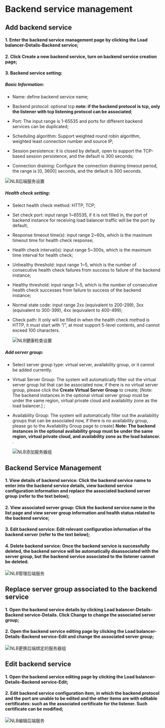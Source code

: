 # Backend service management

## Add backend service

#### 1. Enter the backend service management page by clicking the Load balancer-Details-Backend service;

#### 2. Click **Create a new backend service**, turn on backend service creation page;

#### 3. Backend service setting:
	
##### Basic Information:
	
- Name: define backend service name;
	
- Backend protocol: optional tcp **note: if the backend protocol is tcp, only the listener with tcp listening protocol can be associated**;

- Port: The input range is 1-65535 and ports for different backend services can be duplicated;

- Scheduling algorithm: Support weighted round robin algorithm, weighted least connection number and source IP;

- Session persistence: it is closed by default, open to support the TCP-based session persistence, and the default is 300 seconds;

- Connection draining: Configure the connection draining timeout period, the range is [0, 3600] seconds, and the default is 300 seconds.

![NLB后端服务设置](../../../../image/Networking/NLB/NLB-028.png)

##### Health check setting:

- Select health check method: HTTP, TCP;

- Set check port: input range 1~65535, if it is not filled in, the port of backend instance for receiving load balancer traffic will be the port by default;

- Response timeout time(s): input range 2~60s, which is the maximum timeout time for health check response;

- Health check interval(s): input range 5~300s, which is the maximum time interval for health check;

- Unhealthy threshold: input range 1~5, which is the number of consecutive health check failures from success to failure of the backend instance;

- Healthy threshold: input range 1~5, which is the number of consecutive health check successes from failure to success of the backend instance;

- Normal state code: input range 2xx (equivalent to 200-299), 3xx (equivalent to 300-399), 4xx (equivalent to 400-499);

- Check path: It only will be filled in when the health check method is HTTP, it must start with “/”, at most support 5-level contents, and cannot exceed 100 characters.

  ![NLB健康检查设置](../../../../image/Networking/NLB/NLB-BackHealth.png)	

##### Add server group:

- Select server group type: virtual server, availability group, or it cannot be added currently.

- Virtual Server Group: The system will automatically filter out the virtual server group list that can be associated now, if there is no virtual server group, please click the **Create Virtual Server Group** to create; [Note: The backend instances in the optional virtual server group must be under the same region, virtual private cloud and availability zone as the load balancer.] ;

- Availability Group: The system will automatically filter out the availability groups that can be associated now, if there is no availability group, please go to the Availability Group page to create} **Note: The backend instances in the optional availability group must be under the same region, virtual private cloud, and availability zone as the load balancer.** .

  ![NLB添加服务器组](../../../../image/Networking/NLB/NLB-BackVS.png)

## Backend Service Management

#### 1. View details of backend service: Click the backend service name to enter into the backend service details, view backend service configuration information and replace the associated backend server group (refer to the text below);

#### 2. View associated server group: Click the backend service name in the list page and view server group information and health status related to the backend service;

#### 3. Edit backend service: Edit relevant configuration information of the backend server (refer to the text below);

#### 4. Delete backend service: Once the backend service is successfully deleted, the backend service will be automatically disassociated with the server group, but the backend service associated to the listener cannot be deleted.

  ![NLB管理后端服务](../../../../image/Networking/NLB/NLB-Back-Mgm.png)
	
## Replace server group associated to the backend service

#### 1. Open the backend service details by clicking Load balancer-Details-Backend service-Details. Click **Change** to change the associated server group;

#### 2. Open the backend service editing page by clicking the Load balancer-Details-Backend service-Edit and change the associated server group;

  ![NLB更换后端绑定的服务器组](../../../../image/Networking/NLB/NLB-BackDetail.png)
	
## Edit backend service

#### 1. Open the backend service editing page by clicking the Load balancer-Details-Backend service-Edit;

#### 2. Edit backend service configuration item, in which the backend protocol and the port are unable to be edited and the other items are with editable certificates: such as the associated certificate for the listener. Such certificate can be modified;

  ![NLB编辑后端服务](../../../../image/Networking/NLB/NLB-BackEdit.png)
	


